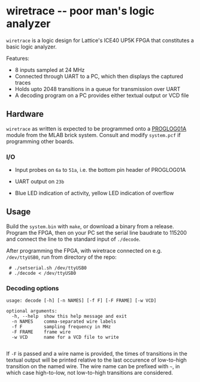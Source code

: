 # wiretrace -- poor man's logic analyzer

`wiretrace` is a logic design for Lattice's ICE40 UP5K FPGA that constitutes a basic logic analyzer.

Features:

 * 8 inputs sampled at 24 MHz
 * Connected through UART to a PC, which then displays the captured traces
 * Holds upto 2048 transitions in a queue for transmission over UART
 * A decoding program on a PC provides either textual output or VCD file

## Hardware

`wiretrace` as written is expected to be programmed onto a [PROGLOG01A](https://www.mlab.cz/module/PROGLOG01A) module from the MLAB brick system. Consult and modify `system.pcf` if programming other boards.

### I/O

 * Input probes on `6a` to `51a`, i.e. the bottom pin header of PROGLOG01A

 * UART output on `23b`

 * Blue LED indication of activity, yellow LED indication of overflow

## Usage

Build the `system.bin` with `make`, or download a binary from a release. Program the FPGA, then on your PC set the serial line baudrate to 115200 and connect the line to the standard input of `./decode`.

After programming the FPGA, with wiretrace connected on e.g. `/dev/ttyUSB0`, run from directory of the repo:

```
 # ./setserial.sh /dev/ttyUSB0
 # ./decode < /dev/ttyUSB0
```

### Decoding options


```
usage: decode [-h] [-n NAMES] [-f F] [-F FRAME] [-w VCD]

optional arguments:
  -h, --help  show this help message and exit
  -n NAMES    comma-separated wire labels
  -f F        sampling frequency in MHz
  -F FRAME    frame wire
  -w VCD      name for a VCD file to write


```

If `-F` is passed and a wire name is provided, the times of transitions in the textual output will be printed relative to the last occurence of low-to-high transition on the named wire. The wire name can be prefixed with `~`, in which case high-to-low, not low-to-high transitions are considered.
